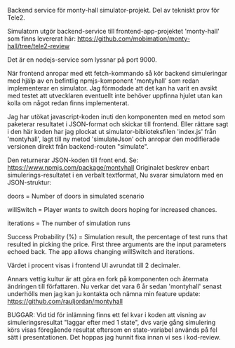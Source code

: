 Backend service för monty-hall simulator-projekt.
Del av tekniskt prov för Tele2.

Simulatorn utgör backend-service till frontend-app-projektet 'monty-hall'
som finns levererat här: https://github.com/mobimation/monty-hall/tree/tele2-review

Det är en nodejs-service som lyssnar på port 9000.

När frontend anropar med ett fetch-kommando
så kör backend simuleringar med hjälp av en befintlig npmjs-komponent
'montyhall' som redan implementerar en simulator.
Jag förmodade att det kan ha varit en avsikt med testet att
utvecklaren eventuellt inte behöver uppfinna hjulet utan kan
kolla om något redan finns implementerat.

Jag har utökat javascript-koden inuti den komponenten
med en metod som paketerar resultatet i JSON-format
och skickar till frontend. Eller rättare sagt i den här koden 
har jag plockat ut simulator-biblioteksfilen 'index.js' från 'montyhall',
lagt till ny metod 'simulateJson' och anropar den modifierade versionen
direkt från backend-routen "simulate".

Den returnerar JSON-koden till front end.
Se: https://www.npmjs.com/package/montyhall
Originalet beskrev enbart simulerings-resultatet i en verbalt textformat,
Nu svarar simulatorn med en JSON-struktur:

doors = Number of doors in simulated scenario

willSwitch = Player wants to switch doors hoping for increased chances.

iterations = The number of simulation runs

Success Probability (%) = Simulation result, the percentage of test runs that resulted in
picking the price.  First three arguments are the input parameters echoed back.
The app allows changing willSwitch and iterations.

Värdet i procent visas i frontend UI avrundat till 2 decimaler.

Annars vettig kultur är att göra en fork på komponenten och återmata
ändringen till författaren. Nu verkar det vara 6 år sedan 'montyhall' senast
underhölls men jag kan ju kontakta och nämna min feature update:
https://github.com/rauljordan/montyhall

BUGGAR:
Vid tid för inlämning finns ett fel kvar i koden att visning av 
simuleringsresultat "laggar efter med 1 state", dvs varje gång
simulering körs visas föregående resultat eftersom en state-variabel
används på fel sätt i presentationen. Det hoppas jag hunnit fixa innan
vi ses i kod-review.


